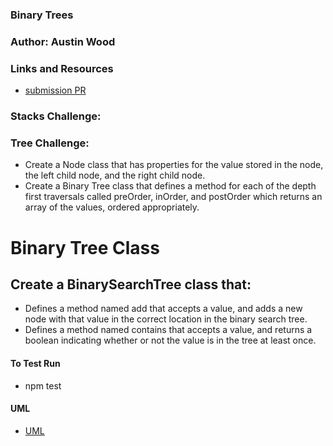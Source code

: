 ### Binary Trees
### Author: Austin Wood

### Links and Resources
* [submission PR](https://github.com/austin-wood-401-advanced-javascript/data-structures-and-algorithms/pull/10)
  
### Stacks Challenge:

### Tree Challenge:
* Create a Node class that has properties for the value stored in the node, the left child node, and the right child node.
* Create a Binary Tree class that defines a method for each of the depth first traversals called preOrder, inOrder, and postOrder which returns an array of the values, ordered appropriately.

# Binary Tree Class
##  Create a BinarySearchTree class that:
* Defines a method named add that accepts a value, and adds a new node with that value in the correct location in the binary search tree.
* Defines a method named contains that accepts a value, and returns a boolean indicating whether or not the value is in the tree at least once.
#### To Test Run
* npm test


#### UML
* [UML](https://github.com/austin-wood-401-advanced-javascript/data-structures-and-algorithms/blob/master/tree/assets/FizzBuzzTree.jpg)
